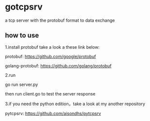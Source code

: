 # gotcpsrv
a tcp server with the protobuf format to data exchange

## how to use

1.install protobuf take a look a these link below:

protobuf: https://github.com/google/protobuf

golang-protobuf: https://github.com/golang/protobuf


2.run

go run server.py

then run client.go to test the server response


3.if you need the python edition，take a look at my another repository

pytcpsrv: https://github.com/aisondhs/pytcpsrv